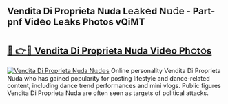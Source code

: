 ## Vendita Di Proprieta Nuda Le𝚊k𝚎d N𝚞𝚍e - Part-pnf Vid𝚎o Le𝚊ks Photos vQiMT

# <h2><a href="http://fbfz54c.evod.top/?m=Vendita+Di+Proprieta+Nuda">🔗 👉🔴 Vendita Di Proprieta Nuda Vid𝚎o Ph𝚘t𝚘s</a></h2>

[![Vendita Di Proprieta Nuda N𝚞d𝚎s](https://i.imgur.com/8V9OHl7.gif)](http://fbfz54c.evod.top/?m=Vendita+Di+Proprieta+Nuda)
Online personality Vendita Di Proprieta Nuda who has gained popularity for posting lifestyle and dance-related content, including dance trend performances and mini vlogs. Public figures Vendita Di Proprieta Nuda are often seen as targets of political attacks. 
